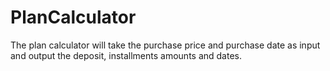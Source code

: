 ﻿# PlanCalculator
The plan calculator will take the purchase price and purchase date as input and output the deposit, installments amounts and dates. 
